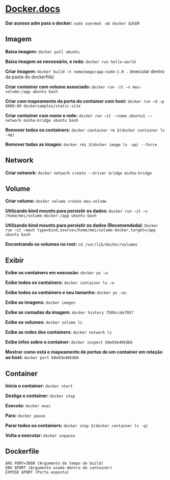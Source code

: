 # [Docker.docs](https://docs.docker.com/) 

**Dar acesso adm para o docker:** `sudo usermod -aG docker $USER`

## Imagem

**Baixa imagem:** `docker pull ubuntu`

**Baixa imagem se necessário, e roda:** `docker run hello-world`

**Criar imagem:** `docker build –t nomeimage/app-node:1.0 .` (executar dentro da pasta do dockerfile)

**Criar container com volume associado:** `docker run -it –v meu-volume:/app ubuntu bash`

**Criar com mapeamento da porta do container com host:** `docker run –d –p 8080:80 dockersamples/static-site`

**Criar container com nome e rede:** `docker run –it -–name ubuntu1 -–network minha-bridge ubuntu bash`

**Remover todos os containers:** `docker container rm $(docker container ls -aq)`

**Remover todas as images:** `docker rmi $(docker image ls -aq) --force`
 
## Network

**Criar network:** `docker network create --driver bridge minha-bridge`

## Volume

**Criar volume:** `docker volume create meu-volume`

**Utilizando bind mounts para persistir os dados:** `Docker run –it –v /home/mei/volume-docker:/app ubuntu bash`

**Utilizando bind mounts para persistir os dados (Recomendada):** `Docker run –it –mout type=bind,source=/home/mei/volume-docker,target=/app ubuntu bash`

**Encontrando os volumes no root:** `cd /var/lib/docker/volumes`

## Exibir

**Exibe os containers em execusão:** `docker ps –a`

**Exibe todos os containers:** `docker container ls –a`

**Exibe todos os containers e seu tamanho:** `docker ps –as`

**Exibe as imagens:** `docker images `

**Exibe as camadas da imagem:** `docker history f589ccde7957`

**Exibe os volumes:** `docker volume ls`

**Exibe as redes dos containers:** `docker network ls`

**Exibe infos sobre o container:** `docker inspect b0e93e405db6`


**Mostrar como está o mapeamento de portas de um container em relação ao host:** `docker port b0e93e405db6`


## Container

**Inicia o container:** `docker start`

**Desliga o container:** `docker stop`

**Executa:** `docker exec`

**Para:** `docker pause`

**Parar todos os containers:** `docker stop $(docker container ls -q) `

**Volta a executar:** `docker unpause `


## Dockerfile

`ARG PORT=3000 (Argumento de tempo de build)`<br>
`ENV $PORT (Argumento usado dentro do container)`<br>
`EXPOSE $PORT (Porta exposta)`
